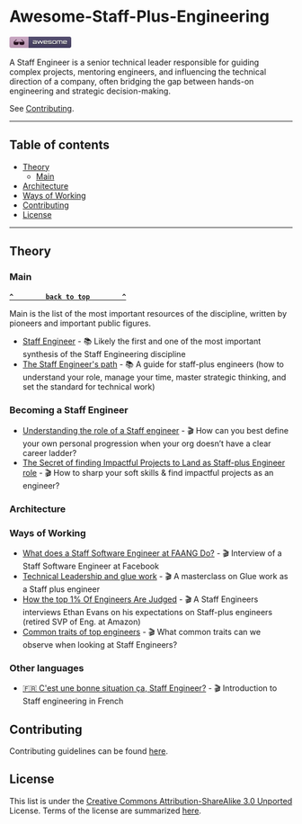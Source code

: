 # Awesome-Staff-Plus-Engineering

[![Awesome](_static/awesome.png)](https://github.com/sindresorhus/awesome)

A Staff Engineer is a senior technical leader responsible for guiding complex projects, mentoring engineers, and influencing the technical direction of a company, often bridging the gap between hands-on engineering and strategic decision-making.

See [Contributing](#contributing).

--------------------

## Table of contents

- [Theory](#theory)
  - [Main](#main)
- [Architecture](#architecture)
- [Ways of Working](#ways-of-working)
- [Contributing](#contributing)
- [License](#license)

--------------------

## Theory

### Main

**[`^        back to top        ^`](#awesome-selfhosted)**

Main is the list of the most important resources of the discipline, written by pioneers and important public figures.

- [Staff Engineer](https://staffeng.com/) - 📚 Likely the first and one of the most important synthesis of the Staff Engineering discipline
- [The Staff Engineer's path](https://www.oreilly.com/library/view/the-staff-engineers/9781098118723/) - 📚 A guide for staff-plus engineers (how to understand your role, manage your time, master strategic thinking, and set the standard for technical work)

### Becoming a Staff Engineer

- [Understanding the role of a Staff engineer](https://www.youtube.com/watch?v=7-ELnjgbS-o) - 🎬 How can you best define your own personal progression when your org doesn’t have a clear career ladder?
- [The Secret of finding Impactful Projects to Land as Staff-plus Engineer role](https://www.youtube.com/watch?v=MO793FafKwQ) - 🎬 How to sharp your soft skills & find impactful projects as an engineer?

### Architecture

### Ways of Working

- [What does a Staff Software Engineer at FAANG Do?](https://www.youtube.com/watch?v=qgKTof6rO2g) - 🎬 Interview of a Staff Software Engineer at Facebook
- [Technical Leadership and glue work](https://www.youtube.com/watch?v=KClAPipnKqw) - 🎬 A masterclass on Glue work as a Staff plus engineer
- [How the top 1% Of Engineers Are Judged](https://www.youtube.com/watch?v=b6P83dtntKo) - 🎬 A Staff Engineers interviews Ethan Evans on his expectations on Staff-plus engineers (retired SVP of Eng. at Amazon)
- [Common traits of top engineers](https://www.youtube.com/watch?v=Rzl3_5hcnwI) - 🎬 What common traits can we observe when looking at Staff Engineers?

### Other languages

- [🇫🇷 C'est une bonne situation ça, Staff Engineer?](https://www.youtube.com/watch?v=LgvJ3cuWBYQ) - 🎬 Introduction to Staff engineering in French

## Contributing

Contributing guidelines can be found [here](https://github.com/staffeng42/awesome-staff-plus-engineering/blob/master/CONTRIBUTING.md).

## License

This list is under the [Creative Commons Attribution-ShareAlike 3.0 Unported](https://github.com/awesome-selfhosted/awesome-selfhosted/blob/master/LICENSE) License.
Terms of the license are summarized [here](https://creativecommons.org/licenses/by-sa/3.0/).
